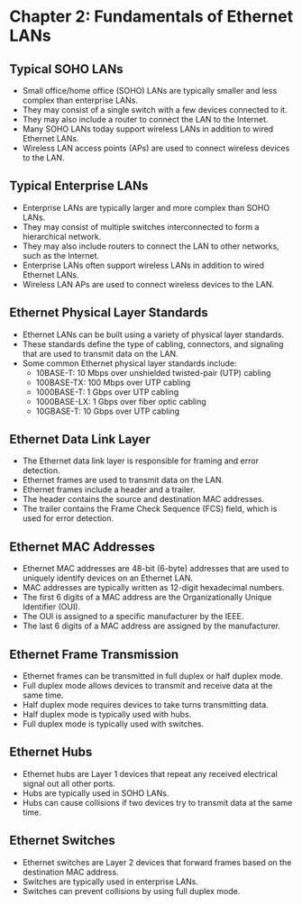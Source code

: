 # Chapter 2: Fundamentals of Ethernet LANs

## Typical SOHO LANs

*   Small office/home office (SOHO) LANs are typically smaller and less complex than enterprise LANs.
*   They may consist of a single switch with a few devices connected to it.
*   They may also include a router to connect the LAN to the Internet.
*   Many SOHO LANs today support wireless LANs in addition to wired Ethernet LANs.
*   Wireless LAN access points (APs) are used to connect wireless devices to the LAN.

## Typical Enterprise LANs

*   Enterprise LANs are typically larger and more complex than SOHO LANs.
*   They may consist of multiple switches interconnected to form a hierarchical network.
*   They may also include routers to connect the LAN to other networks, such as the Internet.
*   Enterprise LANs often support wireless LANs in addition to wired Ethernet LANs.
*   Wireless LAN APs are used to connect wireless devices to the LAN.

## Ethernet Physical Layer Standards

*   Ethernet LANs can be built using a variety of physical layer standards.
*   These standards define the type of cabling, connectors, and signaling that are used to transmit data on the LAN.
*   Some common Ethernet physical layer standards include:
    *   10BASE-T: 10 Mbps over unshielded twisted-pair (UTP) cabling
    *   100BASE-TX: 100 Mbps over UTP cabling
    *   1000BASE-T: 1 Gbps over UTP cabling
    *   1000BASE-LX: 1 Gbps over fiber optic cabling
    *   10GBASE-T: 10 Gbps over UTP cabling

## Ethernet Data Link Layer

*   The Ethernet data link layer is responsible for framing and error detection.
*   Ethernet frames are used to transmit data on the LAN.
*   Ethernet frames include a header and a trailer.
*   The header contains the source and destination MAC addresses.
*   The trailer contains the Frame Check Sequence (FCS) field, which is used for error detection.

## Ethernet MAC Addresses

*   Ethernet MAC addresses are 48-bit (6-byte) addresses that are used to uniquely identify devices on an Ethernet LAN.
*   MAC addresses are typically written as 12-digit hexadecimal numbers.
*   The first 6 digits of a MAC address are the Organizationally Unique Identifier (OUI).
*   The OUI is assigned to a specific manufacturer by the IEEE.
*   The last 6 digits of a MAC address are assigned by the manufacturer.

## Ethernet Frame Transmission

*   Ethernet frames can be transmitted in full duplex or half duplex mode.
*   Full duplex mode allows devices to transmit and receive data at the same time.
*   Half duplex mode requires devices to take turns transmitting data.
*   Half duplex mode is typically used with hubs.
*   Full duplex mode is typically used with switches.

## Ethernet Hubs

*   Ethernet hubs are Layer 1 devices that repeat any received electrical signal out all other ports.
*   Hubs are typically used in SOHO LANs.
*   Hubs can cause collisions if two devices try to transmit data at the same time.

## Ethernet Switches

*   Ethernet switches are Layer 2 devices that forward frames based on the destination MAC address.
*   Switches are typically used in enterprise LANs.
*   Switches can prevent collisions by using full duplex mode.